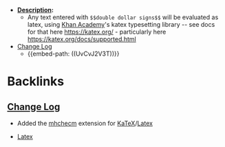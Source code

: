 - **[Description](<Description.md>):**
    - Any text entered with `$$double dollar signs$$` will be evaluated as latex, using [Khan Academy](<Khan Academy.md>)'s katex typesetting library -- see docs for that here https://katex.org/ - particularly here https://katex.org/docs/supported.html
- [Change Log](<Change Log.md>)
    - {{embed-path: ((UvCvJ2V3T))}}

# Backlinks
## [Change Log](<Change Log.md>)
- Added the [mhchecm](https://mhchem.github.io/MathJax-mhchem/) extension for [KaTeX](<KaTeX.md>)/[Latex](<Latex.md>)

- [Latex](<Latex.md>)

